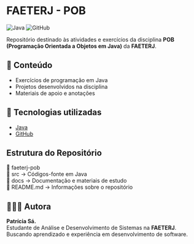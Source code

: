 # FAETERJ - POB

![Java](https://img.shields.io/badge/Java-ED8B00?style=for-the-badge&logo=java&logoColor=white)
![GitHub](https://img.shields.io/badge/GitHub-100000?style=for-the-badge&logo=github&logoColor=white)

Repositório destinado às atividades e exercícios da disciplina **POB (Programação Orientada a Objetos em Java)** da **FAETERJ**.

## 📌 Conteúdo
- Exercícios de programação em Java
- Projetos desenvolvidos na disciplina
- Materiais de apoio e anotações

## 🚀 Tecnologias utilizadas
- [Java](https://www.oracle.com/java/)
- [GitHub](https://github.com/)


## Estrutura do Repositório
📁 faeterj-pob  
📂 src → Códigos-fonte em Java  
📂 docs → Documentação e materiais de estudo  
📄 README.md → Informações sobre o repositório



## 👩🏾‍💻 Autora
**Patrícia Sá.**  
Estudante de Análise e Desenvolvimento de Sistemas na **FAETERJ**.  
Buscando aprendizado e experiência em desenvolvimento de software.
